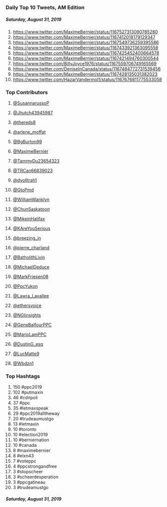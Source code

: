 ### Daily Top 10 Tweets, AM Edition
##### Saturday, August 31, 2019
 1) https://www.twitter.com/MaximeBernier/status/1167527313090785280
 2) https://www.twitter.com/MaximeBernier/status/1167412018179129347
 3) https://www.twitter.com/MaximeBernier/status/1167549736259395586
 4) https://www.twitter.com/MaximeBernier/status/1167433921363095558
 5) https://www.twitter.com/MaximeBernier/status/1167425452400664578
 6) https://www.twitter.com/MaximeBernier/status/1167421494760300544
 7) https://www.twitter.com/BillyJoyce1976/status/1167559706749165569
 8) https://www.twitter.com/DeniseInCanada/status/1167484772731539456
 9) https://www.twitter.com/MaximeBernier/status/1167428135031382023
10) https://www.twitter.com/HazarVandermol1/status/1167676811775533058

### Top Contributors
  1) [@SusannarussoP](https://www.twitter.com/SusannarussoP)
  2) [@Jhutch43945987](https://www.twitter.com/Jhutch43945987)
  3) [@thereds8](https://www.twitter.com/thereds8)
  4) [@arlene_moffat](https://www.twitter.com/arlene_moffat)
  5) [@BgBurton99](https://www.twitter.com/BgBurton99)
  6) [@MaximeBernier](https://www.twitter.com/MaximeBernier)
  7) [@TammyDu23654323](https://www.twitter.com/TammyDu23654323)
  8) [@TRCan66839023](https://www.twitter.com/TRCan66839023)
  9) [@dyolltrah1](https://www.twitter.com/dyolltrah1)
 10) [@GtoPmd](https://www.twitter.com/GtoPmd)

 11) [@WilliamWanklyn](https://www.twitter.com/WilliamWanklyn)
 12) [@ChunSaskatoon](https://www.twitter.com/ChunSaskatoon)
 13) [@MikeinHalifax](https://www.twitter.com/MikeinHalifax)
 14) [@KAreYouSerious](https://www.twitter.com/KAreYouSerious)
 15) [@breezing_in](https://www.twitter.com/breezing_in)
 16) [@pierre_charland](https://www.twitter.com/pierre_charland)
 17) [@BatholithLivin](https://www.twitter.com/BatholithLivin)
 18) [@MichaelDeduce](https://www.twitter.com/MichaelDeduce)
 19) [@MarkFriesen08](https://www.twitter.com/MarkFriesen08)
 20) [@PpcYukon](https://www.twitter.com/PpcYukon)

 21) [@Lawra_Lavallee](https://www.twitter.com/Lawra_Lavallee)
 22) [@ethersvoice](https://www.twitter.com/ethersvoice)
 23) [@NGIinsights](https://www.twitter.com/NGIinsights)
 24) [@GeneBalfourPPC](https://www.twitter.com/GeneBalfourPPC)
 25) [@MarioLamPPC](https://www.twitter.com/MarioLamPPC)
 26) [@DustinG_esq](https://www.twitter.com/DustinG_esq)
 27) [@LucMatte9](https://www.twitter.com/LucMatte9)
 28) [@Wbdzn1](https://www.twitter.com/Wbdzn1)


### Top Hashtags

  1) 150 #ppc2019
  2) 102 #putmaxin
  3)  46 #cdnpoli
  4)  37 #ppc
  5)  35 #letmaxspeak
  6)  29 #ppc2019alltheway
  7)  20 #trudeaumustgo
  8)  13 #letmaxin
  9)  10 #toronto
 10)  10 #election2019
 11)  10 #berniernation
 12)  10 #canada
 13)   8 #maximebernier
 14)   8 #elxn43
 15)   7 #voteppc
 16)   4 #ppcstrongandfree
 17)   3 #stopscheer
 18)   3 #scheerdesperation
 19)   3 #ppcgatineau
 20)   3 #trudeamustgo

##### Saturday, August 31, 2019

